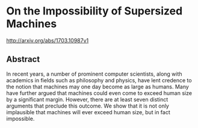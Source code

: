 # On the Impossibility of Supersized Machines
http://arxiv.org/abs/1703.10987v1
## Abstract
In recent years, a number of prominent computer scientists, along with academics in fields such as philosophy and physics, have lent credence to the notion that machines may one day become as large as humans. Many have further argued that machines could even come to exceed human size by a significant margin. However, there are at least seven distinct arguments that preclude this outcome. We show that it is not only implausible that machines will ever exceed human size, but in fact impossible.